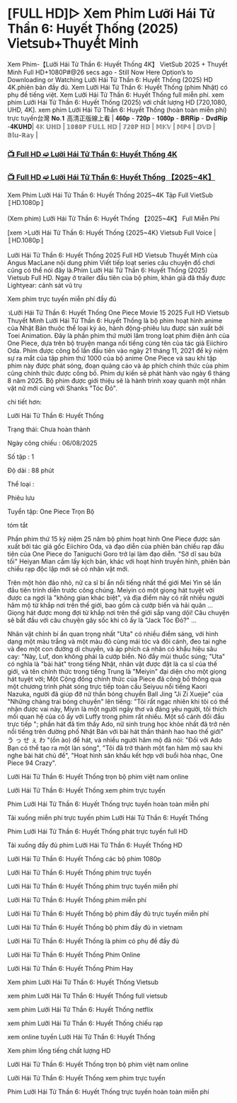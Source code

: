 # [𝖥𝖴𝖫𝖫 𝖧𝖣]▷ 𝖷𝖾𝗆 𝖯𝗁𝗂𝗆 Lưỡi Hái Tử Thần 6: Huyết Thống (2025) 𝖵𝗂𝖾𝗍𝗌𝗎𝖻+𝖳𝗁𝗎𝗒𝖾̂́𝗍 𝖬𝗂𝗇𝗁

Xem Phim-【Lưỡi Hái Tử Thần 6: Huyết Thống 4K】 VietSub 2025 + Thuyết Minh Full HD+1080P#@26 secs ago - Still Now Here Option’s to Downloading or Watching Lưỡi Hái Tử Thần 6: Huyết Thống (2025) HD 4K.phiên bản đầy đủ. Xem Lưỡi Hái Tử Thần 6: Huyết Thống (phim Nhật) có phụ đề tiếng việt. Xem Lưỡi Hái Tử Thần 6: Huyết Thống full miễn phí. xem phim Lưỡi Hái Tử Thần 6: Huyết Thống (2025) với chất lượng HD [720,1080, UHD, 4K]. xem phim Lưỡi Hái Tử Thần 6: Huyết Thống (hoàn toàn miễn phí) trực tuyến台灣 𝐍𝐨.𝟏 高清正版線上看 | 𝟒𝟔𝟎𝐩 - 𝟕𝟐𝟎𝐩 - 𝟏𝟎𝟖𝟎𝐩 - 𝐁𝐑𝐑𝐢𝐩 - 𝐃𝐯𝐝𝐑𝐢𝐩 -𝟒𝐊𝐔𝐇𝐃| 𝟜𝕂 𝕌ℍ𝔻 | 𝟙𝟘𝟠𝟘ℙ 𝔽𝕌𝕃𝕃 ℍ𝔻 | 𝟟𝟚𝟘ℙ ℍ𝔻 | 𝕄𝕂𝕍 | 𝕄ℙ𝟜 | 𝔻𝕍𝔻 | 𝔹𝕝𝕦-ℝ𝕒𝕪 |

### [📺 Full HD ➫️ Lưỡi Hái Tử Thần 6: Huyết Thống 4K](https://t.co/klzQD7caDr)

### [📺 Full HD ➫️ Lưỡi Hái Tử Thần 6: Huyết Thống 【2025~4K】](https://t.co/klzQD7caDr)

Xem Phim Lưỡi Hái Tử Thần 6: Huyết Thống 2025~4K Tập Full VietSub 〚HD.1080p〛

(Xem phim) Lưỡi Hái Tử Thần 6: Huyết Thống 【2025~4K】 Full Miễn Phí

[xem >Lưỡi Hái Tử Thần 6: Huyết Thống {2025~4K} Vietsub Full Voice | 〚HD.1080p〛

Lưỡi Hái Tử Thần 6: Huyết Thống 2025 Full HD Vietsub Thuyết Minh của Angus MacLane nội dung phim Viết tiếp loạt series câu chuyện đồ chơi cũng có thể nói đây là.Phim Lưỡi Hái Tử Thần 6: Huyết Thống (2025) Vietsub Full HD. Ngay ở trailer đầu tiên của bộ phim, khán giả đã thấy được Lightyear: cảnh sát vũ trụ

Xem phim trực tuyến miễn phí đầy đủ

วLưỡi Hái Tử Thần 6: Huyết Thống One Piece Movie 15 2025 Full HD Vietsub Thuyết Minh Lưỡi Hái Tử Thần 6: Huyết Thống là bộ phim hoạt hình anime của Nhật Bản thuộc thể loại kỳ ảo, hành động-phiêu lưu được sản xuất bởi Toei Animation. Đây là phần phim thứ mười lăm trong loạt phim điện ảnh của One Piece, dựa trên bộ truyện manga nổi tiếng cùng tên của tác giả Eiichiro Oda. Phim được công bố lần đầu tiên vào ngày 21 tháng 11, 2021 để kỷ niệm sự ra mắt của tập phim thứ 1000 của bộ anime One Piece và sau khi tập phim này được phát sóng, đoạn quảng cáo và áp phích chính thức của phim cũng chính thức được công bố. Phim dự kiến sẽ phát hành vào ngày 6 tháng 8 năm 2025. Bộ phim được giới thiệu sẽ là hành trình xoay quanh một nhân vật nữ mới cùng với Shanks "Tóc Đỏ".

chi tiết hơn:

Lưỡi Hái Tử Thần 6: Huyết Thống

Trạng thái: Chưa hoàn thành

Ngày công chiếu : 06/08/2025

Số tập : 1

Độ dài : 88 phút

Thể loại :

Phiêu lưu

Tuyển tập: One Piece Trọn Bộ

tóm tắt

Phần phim thứ 15 kỷ niệm 25 năm bộ phim hoạt hình One Piece được sản xuất bởi tác giả gốc Eiichiro Oda, và đạo diễn của phiên bản chiếu rạp đầu tiên của One Piece do Taniguchi Goro trở lại làm đạo diễn. "Sở dĩ sau bữa tối" Heiyan Mian cầm lấy kịch bản, khác với hoạt hình truyền hình, phiên bản chiếu rạp độc lập mới sẽ có nhân vật mới.

Trên một hòn đảo nhỏ, nữ ca sĩ bí ẩn nổi tiếng nhất thế giới Mei Yin sẽ lần đầu tiên trình diễn trước công chúng. Meiyin có một giọng hát tuyệt vời được ca ngợi là "không gian khác biệt", và địa điểm này có rất nhiều người hâm mộ từ khắp nơi trên thế giới, bao gồm cả cướp biển và hải quân ... Giọng hát được mong đợi từ khắp nơi trên thế giới sắp vang dội! Câu chuyện sẽ bắt đầu với câu chuyện gây sốc khi cô ấy là "Jack Tóc Đỏ?" ...

Nhân vật chính bí ẩn quan trọng nhất "Uta" có nhiều điểm sáng, với hình dạng một màu trắng và một màu đỏ cùng mái tóc và đôi cánh, đeo tai nghe và đeo một con đường di chuyển, và áp phích cá nhân có khẩu hiệu sâu cay: "Này, Luf, don không phải là cướp biển. Nó đầy mùi thuốc súng; "Uta" có nghĩa là "bài hát" trong tiếng Nhật, nhân vật được đặt là ca sĩ của thế giới, và tên chính thức trong tiếng Trung là "Meiyin" đại diện cho một giọng hát tuyệt vời; Một Cộng đồng chính thức của Piece đã công bố thông qua một chương trình phát sóng trực tiếp toàn cầu Seiyuu nổi tiếng Kaori Nazuka, người đã giúp đỡ nữ thần bóng chuyền Ball Jing "Ji Zi Xuejie" của "Những chàng trai bóng chuyền" lên tiếng: "Tôi rất ngạc nhiên khi tôi có thể nhận được vai này, Miyin là một người ngây thơ và đáng yêu người, tôi thích mối quan hệ của cô ấy với Luffy trong phim rất nhiều. Một số cảnh đối đầu trực tiếp "; phần hát đã tìm thấy Ado, nữ sinh trung học khỏe nhất đã trở nên nổi tiếng trên đường phố Nhật Bản với bài hát thần thánh hao hao thế giới" う っ せ ぇ わ "(ồn ào) để hát, và nhiều người hâm mộ đã nói: "Đối với Ado Bạn có thể tạo ra một làn sóng", "Tôi đã trở thành một fan hâm mộ sau khi nghe bài hát chủ đề", "Hoạt hình sân khấu kết hợp với buổi hòa nhạc, One Piece 94 Crazy".

Lưỡi Hái Tử Thần 6: Huyết Thống trọn bộ phim việt nam online

Lưỡi Hái Tử Thần 6: Huyết Thống xem phim trực tuyến

Phim Lưỡi Hái Tử Thần 6: Huyết Thống trực tuyến hoàn toàn miễn phí

Tải xuống miễn phí trực tuyến phim Lưỡi Hái Tử Thần 6: Huyết Thống

Phim Lưỡi Hái Tử Thần 6: Huyết Thống phát trực tuyến full HD

Tải xuống đầy đủ phim Lưỡi Hái Tử Thần 6: Huyết Thống HD

Lưỡi Hái Tử Thần 6: Huyết Thống các bộ phim 1080p

Lưỡi Hái Tử Thần 6: Huyết Thống phim trực tuyến

Lưỡi Hái Tử Thần 6: Huyết Thống phim trực tuyến miễn phí

Lưỡi Hái Tử Thần 6: Huyết Thống phim miễn phí

Lưỡi Hái Tử Thần 6: Huyết Thống bộ phim đầy đủ trực tuyến miễn phí

Lưỡi Hái Tử Thần 6: Huyết Thống bộ phim đầy đủ in vietnam

Lưỡi Hái Tử Thần 6: Huyết Thống là phim có phụ đề đầy đủ

Lưỡi Hái Tử Thần 6: Huyết Thống Phim Online

Lưỡi Hái Tử Thần 6: Huyết Thống Phim Hay

Xem phim Lưỡi Hái Tử Thần 6: Huyết Thống Vietsub

xem phim Lưỡi Hái Tử Thần 6: Huyết Thống full vietsub

xem phim Lưỡi Hái Tử Thần 6: Huyết Thống netflix

xem phim Lưỡi Hái Tử Thần 6: Huyết Thống chiếu rạp

xem online tuyến Lưỡi Hái Tử Thần 6: Huyết Thống

Xem phim lồng tiếng chất lượng HD

Lưỡi Hái Tử Thần 6: Huyết Thống trọn bộ phim việt nam online

Lưỡi Hái Tử Thần 6: Huyết Thống xem phim trực tuyến

Phim Lưỡi Hái Tử Thần 6: Huyết Thống trực tuyến hoàn toàn miễn phí
